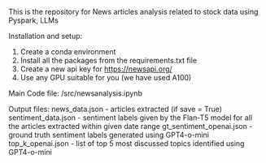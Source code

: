 This is the repository for News articles analysis related to stock data using Pyspark, LLMs

Installation and setup:

1. Create a conda environment
2. Install all the packages from the requirements.txt file
3. Create a new api key for https://newsapi.org/
4. Use any GPU suitable for you (we have used A100)

Main Code file:
/src/newsanalysis.ipynb

Output files:
news_data.json - articles extracted (if save = True)
sentiment_data.json - sentiment labels given by the Flan-T5 model for all the articles extracted within given date range
gt_sentiment_openai.json - ground truth sentiment labels generated using GPT4-o-mini
top_k_openai.json - list of top 5 most discussed topics identified using GPT4-o-mini
